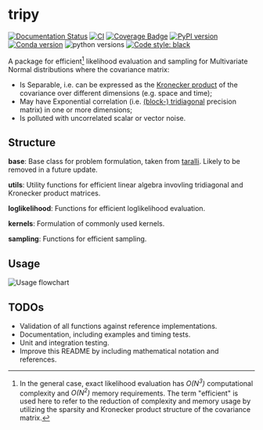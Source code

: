 # tripy

[![Documentation Status](https://readthedocs.org/projects/lightkde/badge/?version=stable)](https://lightkde.readthedocs.io/en/stable/)
[![CI](https://github.com/TNO/tripy/actions/workflows/push.yml/badge.svg)](https://github.com/TNO/tripy/actions)
[![Coverage Badge](https://img.shields.io/endpoint?url=https://gist.githubusercontent.com/JanKoune/08985bf02bfbea845659e2a487ba86d5/raw/tripy_master_coverage.json)](https://en.wikipedia.org/wiki/Code_coverage)
[![PyPI version](https://img.shields.io/pypi/v/tri-py)](https://pypi.org/project/tri-py/)
[![Conda version](https://anaconda.org/GKoune/tri-py/badges/version.sv)](https://anaconda.org/GKoune/tri-py)
![python versions](https://img.shields.io/pypi/pyversions/tri-py)
[![Code style: black](https://img.shields.io/badge/code%20style-black-000000.svg)](https://github.com/psf/black)

A package for efficient[^1] likelihood evaluation and sampling for Multivariate Normal distributions where the covariance matrix:

* Is Separable, i.e. can be expressed as the [Kronecker product](https://en.wikipedia.org/wiki/Kronecker_product) of the covariance over different dimensions (e.g. space and time);
* May have Exponential correlation (i.e. [(block-) tridiagonal](https://en.wikipedia.org/wiki/Tridiagonal_matrix) precision matrix) in one or more dimensions;
* Is polluted with uncorrelated scalar or vector noise.

[^1]: In the general case, exact likelihood evaluation has *O(N<sup>3</sup>)* computational complexity and *O(N<sup>2</sup>)* memory requirements. The term "efficient" is used here to refer to the reduction of complexity and memory usage by utilizing the sparsity and Kronecker product structure of the covariance matrix.

## Structure
**base**: Base class for problem formulation, taken from [taralli](https://gitlab.com/tno-bim/taralli). Likely to be removed in a future update.

**utils**: Utility functions for efficient linear algebra invovling tridiagonal and Kronecker product matrices.

**loglikelihood**: Functions for efficient loglikelihood evaluation.

**kernels**: Formulation of commonly used kernels.

**sampling**: Functions for efficient sampling.

## Usage
![Usage flowchart](docs/figures/loglikelihood_selection_flowchart.png "Loglikelihood function selection flowchart")

## TODOs
* Validation of all functions against reference implementations.
* Documentation, including examples and timing tests.
* Unit and integration testing.
* Improve this README by including mathematical notation and references.
